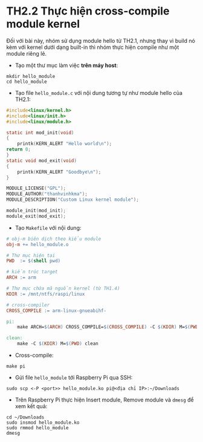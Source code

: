# TH2.2 Thực hiện cross-compile module kernel
Đối với bài này, nhóm sử dụng module hello từ TH2.1, nhưng thay vì build nó kèm với kernel dưới dạng built-in thì nhóm thực hiện compile như một module riêng lẻ.
- Tạo một thư mục làm việc **trên máy host**:
```shell
mkdir hello_module
cd hello_module
```
- Tạo file `hello_module.c` với nội dung tương tự như module hello của TH2.1:
```c
#include<linux/kernel.h>
#include<linux/init.h>
#include<linux/module.h>

static int mod_init(void)
{
    printk(KERN_ALERT "Hello world\n");
return 0;
}
static void mod_exit(void)
{
    printk(KERN_ALERT "Goodbye\n");
}

MODULE_LICENSE("GPL");
MODULE_AUTHOR("thanhvinhkma");
MODULE_DESCRIPTION("Custom Linux kernel module");

module_init(mod_init);
module_exit(mod_exit);
```
- Tạo `Makefile` với nội dung:
```makefile
# obj-m biên dịch theo kiểu module
obj-m += hello_module.o

# Thư mục hiện tại
PWD  := $(shell pwd)

# kiến trúc target
ARCH := arm

# Thư mục chứa mã nguồn kernel (từ TH1.4)
KDIR := /mnt/ntfs/raspi/linux

# cross-compiler
CROSS_COMPILE := arm-linux-gnueabihf-

pi:
	make ARCH=$(ARCH) CROSS_COMPILE=$(CROSS_COMPILE) -C $(KDIR) M=$(PWD) modules

clean:
	make -C $(KDIR) M=$(PWD) clean
```
- Cross-compile:
```shell
make pi
```
- Gửi file `hello_module` tới Raspberry Pi qua SSH:
```shell
sudo scp <-P <port>> hello_module.ko pi@<địa chỉ IP>:~/Downloads
```
- Trên Raspberry Pi thực hiện Insert module, Remove module và `dmesg` để xem kết quả:
```shell
cd ~/Downloads
sudo insmod hello_module.ko
sudo rmmod hello_module
dmesg
```
